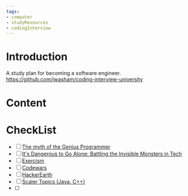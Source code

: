 ```yaml
---
tags:
- computer
- studyResources 
- codingInterview
---
```

# Introduction
A study plan for becoming a software engineer.
https://github.com/jwasham/coding-interview-university
# Content

# CheckList
- [ ]   [The myth of the Genius Programmer](https://www.youtube.com/watch?v=0SARbwvhupQ)
- [ ]   [It's Dangerous to Go Alone: Battling the Invisible Monsters in Tech](https://www.youtube.com/watch?v=1i8ylq4j_EY)
- [ ] [Exercism](https://exercism.org/tracks)
- [ ]   [Codewars](http://www.codewars.com/)
- [ ]   [HackerEarth](https://www.hackerearth.com/for-developers/)
- [ ]   [Scaler Topics (Java, C++)](https://www.scaler.com/topics/)
- [ ] 